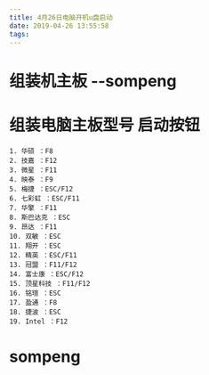 ```yaml
---
title: 4月26日电脑开机u盘启动
date: 2019-04-26 13:55:58
tags:
---
```


# 组装机主板  --sompeng
# 组装电脑主板型号 启动按钮
    1. 华硕 ：F8 
    2. 技嘉 ：F12
    3. 微星 ：F11 
    4. 映泰 ：F9
    5. 梅捷 ：ESC/F12 
    6. 七彩虹 ：ESC/F11
    7. 华擎 ：F11 
    8. 斯巴达克 ：ESC
    9. 昂达 ：F11 
    10. 双敏 ：ESC
    11. 翔开 ：ESC 
    12. 精英 ：ESC/F11
    13. 冠盟 ：F11/F12 
    14. 富士康 ：ESC/F12
    15. 顶星科技 ：F11/F12 
    16. 铭瑄 ：ESC
    17. 盈通 ：F8 
    18. 捷波 ：ESC
    19. Intel ：F12 
# sompeng
    
